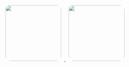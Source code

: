 <div ">
  <a href="https://github.com/JulianaFurlan">
    <img height="180em" style="border-radius: 15px; margin: 10px;" 
      src="https://github-readme-stats.vercel.app/api?username=JulianaFurlan&show_icons=true&theme=rose_pine&include_all_commits=true&count_private=true"/>
    <img height="180em" style="border-radius: 15px; margin: 10px;" 
      src="https://github-readme-stats.vercel.app/api/top-langs/?username=JulianaFurlan&layout=compact&langs_count=6&theme=rose_pine"/>
  </a>
</div> 
